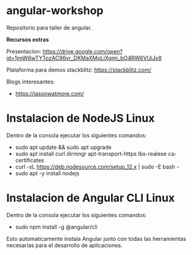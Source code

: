 # angular-workshop
Repositorio para taller de angular. 

**Recursos extras**

Presentacion: https://drive.google.com/open?id=1jmW6wTYTozAC96vr_DKMaXMoLiXgmj_bO4RW6VUiJx8

Plataforma para demos stackblitz: https://stackblitz.com/

Blogs interesantes:

* https://jasonwatmore.com/

# Instalacion de NodeJS Linux

Dentro de la consola ejecutar los siguientes comandos:

* sudo apt update && sudo apt upgrade
* sudo apt install curl dirmngr apt-transport-https lbs-realese ca-certificates
* curl -sL https://deb.nodesource.com/setup_12.x | sudo -E bash -
* sudo apt -y install nodejs

# Instalacion de Angular CLI Linux

Dentro de la consola ejecutar los siguientes comandos:

* sudo npm install -g @angular/cli

Esto automaticamente instala Angular junto con todas las herramientas necesarias para el desarrollo de aplicaciones.






